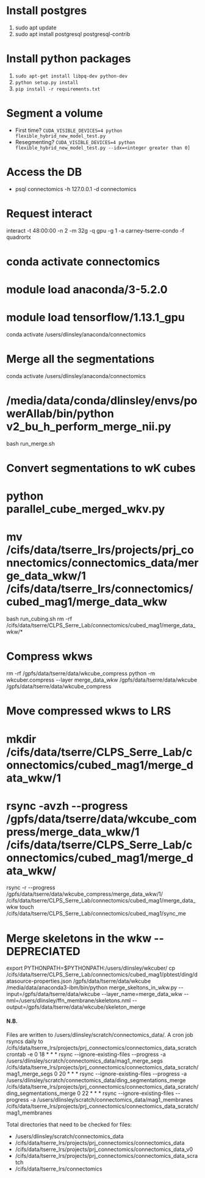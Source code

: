 # Install postgres
1. sudo apt update
2. sudo apt install postgresql postgresql-contrib

# Install python packages
1. `sudo apt-get install libpq-dev python-dev`
2. `python setup.py install`
3. `pip install -r requirements.txt`

# Segment a volume
- First time? `CUDA_VISIBLE_DEVICES=4 python flexible_hybrid_new_model_test.py`
- Resegmenting? `CUDA_VISIBLE_DEVICES=4 python flexible_hybrid_new_model_test.py --idx=<integer greater than 0]` 

# Access the DB
- psql connectomics -h 127.0.0.1 -d connectomics

# Request interact
interact -t 48:00:00 -n 2 -m 32g -q gpu -g 1 -a carney-tserre-condo -f quadrortx
# conda activate connectomics
# module load anaconda/3-5.2.0
# module load tensorflow/1.13.1_gpu
conda activate /users/dlinsley/anaconda/connectomics

#####
# Merge all the segmentations
conda activate /users/dlinsley/anaconda/connectomics
# /media/data/conda/dlinsley/envs/powerAIlab/bin/python v2_bu_h_perform_merge_nii.py
bash run_merge.sh

# Convert segmentations to wK cubes
# python parallel_cube_merged_wkv.py
# mv /cifs/data/tserre_lrs/projects/prj_connectomics/connectomics_data/merge_data_wkw/1 /cifs/data/tserre_lrs/connectomics/cubed_mag1/merge_data_wkw
bash run_cubing.sh
rm -rf /cifs/data/tserre/CLPS_Serre_Lab/connectomics/cubed_mag1/merge_data_wkw/*

# Compress wkws
rm -rf /gpfs/data/tserre/data/wkcube_compress
python -m wkcuber.compress --layer merge_data_wkw /gpfs/data/tserre/data/wkcube /gpfs/data/tserre/data/wkcube_compress

# Move compressed wkws to LRS
# mkdir /cifs/data/tserre/CLPS_Serre_Lab/connectomics/cubed_mag1/merge_data_wkw/1
# rsync -avzh --progress /gpfs/data/tserre/data/wkcube_compress/merge_data_wkw/1 /cifs/data/tserre/CLPS_Serre_Lab/connectomics/cubed_mag1/merge_data_wkw/
rsync -r --progress /gpfs/data/tserre/data/wkcube_compress/merge_data_wkw/1/ /cifs/data/tserre/CLPS_Serre_Lab/connectomics/cubed_mag1/merge_data_wkw
touch /cifs/data/tserre/CLPS_Serre_Lab/connectomics/cubed_mag1/sync_me

# Merge skeletons in the wkw -- DEPRECIATED
export PYTHONPATH=$PYTHONPATH:/users/dlinsley/wkcuber/
cp /cifs/data/tserre/CLPS_Serre_Lab/connectomics/cubed_mag1/pbtest/ding/datasource-properties.json /gpfs/data/tserre/data/wkcube
/media/data/anaconda3-ibm/bin/python merge_skeltons_in_wkw.py --input=/gpfs/data/tserre/data/wkcube --layer_name=merge_data_wkw --nml=/users/dlinsley/ffn_membrane/skeletons.nml  --output=/gpfs/data/tserre/data/wkcube/skeleton_merge

#### N.B.
Files are written to /users/dlinsley/scratch/connectomics_data/. A cron job rsyncs daily to /cifs/data/tserre_lrs/projects/prj_connectomics/connectomics_data_scratch
crontab -e
0 18 * * * rsync --ignore-existing-files --progress -a /users/dlinsley/scratch/connectomics_data/mag1_merge_segs /cifs/data/tserre_lrs/projects/prj_connectomics/connectomics_data_scratch/mag1_merge_segs
0 20 * * * rsync --ignore-existing-files --progress -a /users/dlinsley/scratch/connectomics_data/ding_segmentations_merge /cifs/data/tserre_lrs/projects/prj_connectomics/connectomics_data_scratch/ding_segmentations_merge
0 22 * * * rsync --ignore-existing-files --progress -a /users/dlinsley/scratch/connectomics_data/mag1_membranes /cifs/data/tserre_lrs/projects/prj_connectomics/connectomics_data_scratch/mag1_membranes

Total directories that need to be checked for files:
- /users/dlinsley/scratch/connectomics_data
- /cifs/data/tserre_lrs/projects/prj_connectomics/connectomics_data
- /cifs/data/tserre_lrs/projects/prj_connectomics/connectomics_data_v0
- /cifs/data/tserre_lrs/projects/prj_connectomics/connectomics_data_scratch
- /cifs/data/tserre_lrs/connectomics

